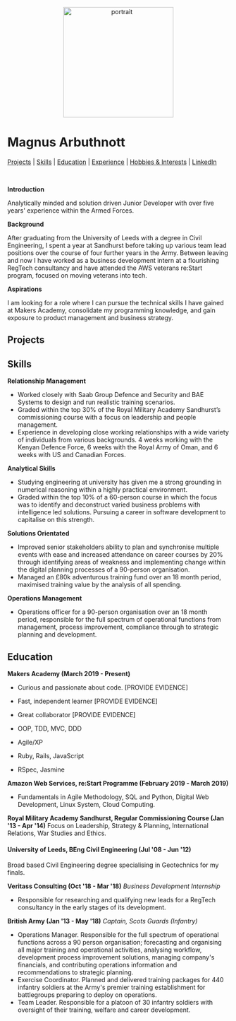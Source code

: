 <p align="center"><img src="./images/arbuthnott_head_shot.png" alt="portrait" width="250"/></p>

# Magnus Arbuthnott

[Projects](#projects) | [Skills](#skills) | [Education](#education) | [Experience](#experience) | [Hobbies & Interests](#hobbies-and-interests) | [LinkedIn](https://www.linkedin.com/in/magnus-arbuthnott-04874a114/)

<a href="https://sourcerer.io/marbuthnott"><img src="https://img.shields.io/badge/Ruby-225%20commits-blue.svg" alt=""></a>
<a href="https://sourcerer.io/marbuthnott"><img src="https://img.shields.io/badge/JavaScript-48%20commits-blue.svg" alt=""></a>
<a href="https://sourcerer.io/marbuthnott"><img src="https://img.shields.io/badge/SQL-48%20commits-blue.svg" alt=""></a>
<a href="https://sourcerer.io/marbuthnott"><img src="https://img.shields.io/badge/CSS-77%20commits-blue.svg" alt=""></a>

**Introduction**

Analytically minded and solution driven Junior Developer with over five years' experience within the Armed Forces.

**Background**

After graduating from the University of Leeds with a degree in Civil Engineering, I spent a year at Sandhurst before taking up various team lead positions over the course of four further years in the Army. Between leaving and now I have worked as a business development intern at a flourishing RegTech consultancy and have attended the AWS veterans re:Start program, focused on moving veterans into tech.

**Aspirations**

I am looking for a role where I can pursue the technical skills I have gained at Makers Academy, consolidate my programming knowledge, and gain exposure to product management and business strategy.

## Projects

## Skills

**Relationship Management**

- Worked closely with Saab Group Defence and Security and BAE Systems to design and run realistic training scenarios.
- Graded within the top 30% of the Royal Military Academy Sandhurst’s commissioning course with a focus on leadership and people management.
- Experience in developing close working relationships with a wide variety of individuals from various backgrounds. 4 weeks working with the Kenyan Defence Force, 6 weeks with the Royal Army of Oman, and 6 weeks with US and Canadian Forces.

**Analytical Skills**

- Studying engineering at university has given me a strong grounding in numerical reasoning within a highly practical environment.
- Graded within the top 10% of a 60-person course in which the focus was to identify and deconstruct varied business problems with intelligence led solutions. Pursuing a career in software development to capitalise on this strength.

**Solutions Orientated**

- Improved senior stakeholders ability to plan and synchronise multiple events with ease and increased attendance on career courses by 20% through identifying areas of weakness and implementing change within the digital planning processes of a 90-person organisation.
- Managed an £80k adventurous training fund over an 18 month period, maximised training value by the analysis of all spending.

**Operations Management**

- Operations officer for a 90-person organisation over an 18 month period, responsible for the full spectrum of operational functions from management, process improvement, compliance through to strategic planning and development.

<!-- #### Another Skill

Descriptive paragraph of how capable you are at this skill and, if relevant, how it has developed.

- I achieved A during my work at B (job, or otherwise)
- I contributed to the growth of X while doing Y (job, or otherwise)
- I built this, made this, broke this, fixed this, etc.
- A link to some on-line evidence (blogs, videos, articles, etc.) -->

## Education

**Makers Academy (March 2019 - Present)**

- Curious and passionate about code. [PROVIDE EVIDENCE]
- Fast, independent learner [PROVIDE EVIDENCE]
- Great collaborator [PROVIDE EVIDENCE]

- OOP, TDD, MVC, DDD
- Agile/XP
- Ruby, Rails, JavaScript
- RSpec, Jasmine

**Amazon Web Services, re:Start Programme (February 2019 - March 2019)**

- Fundamentals in Agile Methodology, SQL and Python, Digital Web Development, Linux System, Cloud Computing.

**Royal Military Academy Sandhurst, Regular Commissioning Course (Jan '13 - Apr '14)**
Focus on Leadership, Strategy & Planning, International Relations, War Studies and Ethics.

#### University of Leeds, BEng Civil Engineering (Jul '08 - Jun '12)
Broad based Civil Engineering degree specialising in Geotechnics for my finals.

**Veritass Consulting (Oct '18 - Mar '18)**
*Business Development Internship*
- Responsible for researching and qualifying new leads for a RegTech consultancy in the early stages of its development.

**British Army (Jan '13 - May '18)**
*Captain, Scots Guards (Infantry)*  
- Operations Manager. Responsible for the full spectrum of operational functions across a 90 person organisation; forecasting and organising all major training and operational activities, analysing workflow, development process improvement solutions, managing company's financials, and contributing operations information and recommendations to strategic planning.
- Exercise Coordinator. Planned and delivered training packages for 440 infantry soldiers at the Army's premier training establishment for battlegroups preparing to deploy on operations.
- Team Leader. Responsible for a platoon of 30 infantry soldiers with oversight of their training, welfare and career development.
